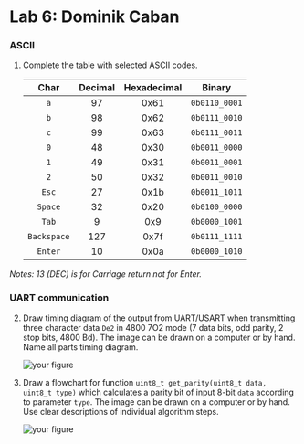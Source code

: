 # Lab 6: Dominik Caban

### ASCII

1. Complete the table with selected ASCII codes.

   | **Char** | **Decimal** | **Hexadecimal** | **Binary** |
   | :-: | :-: | :-: | :-: |
   | `a` | 97 | 0x61 | `0b0110_0001` |
   | `b` | 98 | 0x62 | `0b0111_0010` |
   | `c` | 99 | 0x63 | `0b0111_0011` |
   | `0` | 48 | 0x30 | `0b0011_0000` |
   | `1` | 49 | 0x31 | `0b0011_0001` |
   | `2` | 50 | 0x32 | `0b0011_0010` |
   | `Esc` | 27 | 0x1b | `0b0011_1011` |
   | `Space` | 32 | 0x20 | `0b0100_0000` |
   | `Tab` | 9 | 0x9 | `0b0000_1001` |
   | `Backspace` | 127 | 0x7f | `0b0111_1111` |
   | `Enter` | 10 | 0x0a | `0b0000_1010` |

*Notes: 13 (DEC) is for Carriage return not for Enter.*
### UART communication

2. Draw timing diagram of the output from UART/USART when transmitting three character data `De2` in 4800 7O2 mode (7 data bits, odd parity, 2 stop bits, 4800&nbsp;Bd). The image can be drawn on a computer or by hand. Name all parts timing diagram.

   ![your figure]()

3. Draw a flowchart for function `uint8_t get_parity(uint8_t data, uint8_t type)` which calculates a parity bit of input 8-bit `data` according to parameter `type`. The image can be drawn on a computer or by hand. Use clear descriptions of individual algorithm steps.

   ![your figure]()